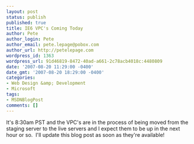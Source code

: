 ```yaml
---
layout: post
status: publish
published: true
title: IE6 VPC's Coming Today
author: Pete
author_login: Pete
author_email: pete.lepage@pobox.com
author_url: http://petelepage.com
wordpress_id: 1363
wordpress_url: 91d46819-8472-40ad-a661-2c78acb4018c:4480809
date: '2007-08-20 11:29:00 -0400'
date_gmt: '2007-08-20 18:29:00 -0400'
categories:
- Web Design &amp; Development
- Microsoft
tags:
- MSDNBlogPost
comments: []
---
```

<p>It's 8:30am PST and the VPC's are in the process of being moved from the staging server to the live servers and I expect them to be up in the next hour or so.  I'll update this blog post as soon as they're available!<br />
<img src="http://blogs.msdn.com/aggbug.aspx?PostID=4480809" alt="" width="1" height="1" /></p>

